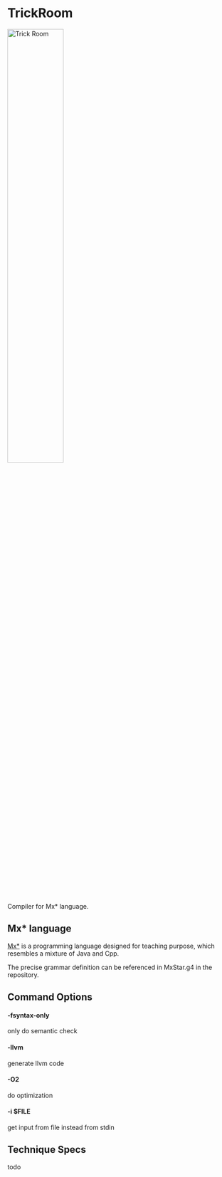 # TrickRoom
<img src="https://cdn.bulbagarden.net/upload/thumb/8/87/Trick_Room_VIII.png/800px-Trick_Room_VIII.png" alt="Trick Room" width="50%"/>

Compiler for Mx* language.
## Mx* language
[Mx*](https://github.com/ACMClassCourses/Compiler-Design-Implementation) is a programming language designed for teaching purpose, 
which resembles a mixture of Java and Cpp.

The precise grammar definition can be referenced in MxStar.g4 in the repository.

## Command Options
#### -fsyntax-only
only do semantic check
#### -llvm
generate llvm code
#### -O2
do optimization
#### -i $FILE
get input from file instead from stdin
## Technique Specs
todo
